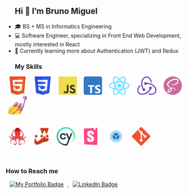 <!--- ### Hi 👋 I’m Bruno Miguel --->
<!--- Workaround to get h2 with good vertical spacing without an ugly bottom border --->
<div id="user-content-toc">
  <ul>
    <summary><h2>Hi 👋 I’m Bruno Miguel</h2></summary>
  </ul>
</div>

- 🎓 BS + MS in Informatics Engineering
- 💻 Software Engineer, specializing in Front End Web Development, mostly interested in React
- 🌱 Currently learning more about Authentication (JWT) and Redux
<!--- - 👀 I’m looking for a position as a Front End Developer --->
<!--- - ✉️ You can reach me at  --->

<!-- ### My Skills --->
<!--- Workaround to get h3 with good vertical spacing --->
<div id="user-content-toc">
  <ul>
    <summary><h3>My Skills</h3></summary>
  </ul>
</div>


<div>
  <a href="#"><img title="HTML" alt="HTML" src="https://raw.githubusercontent.com/BMiguelDev/BMiguelDev/master/assets/images/html_logo.png" height="48" hspace="7px"/></a>
  <a href="#"><img title="CSS" alt="CSS" src="https://raw.githubusercontent.com/BMiguelDev/BMiguelDev/master/assets/images/css_logo.png" height="48" hspace="7px"/></a>
  <a href="#"><img title="Javascript" alt="Javascript" src="https://raw.githubusercontent.com/BMiguelDev/BMiguelDev/master/assets/images/javascript_logo.png" height="48" hspace="7px"/></a>
  <a href="#"><img title="Typescript" alt="Typescript" src="https://raw.githubusercontent.com/BMiguelDev/BMiguelDev/master/assets/images/typescript_logo.png" height="48" hspace="7px"/></a>
  <a href="#"><img title="React" alt="React" src="https://raw.githubusercontent.com/BMiguelDev/BMiguelDev/master/assets/images/react_logo.svg.png" height="48" hspace="7px"/></a>
  <a href="#"><img title="Redux" alt="Redux" src="https://raw.githubusercontent.com/BMiguelDev/BMiguelDev/master/assets/images/redux_toolkit.png" height="48" hspace="7px"/></a>
  <a href="#"><img title="Sass" alt="Sass" src="https://raw.githubusercontent.com/BMiguelDev/BMiguelDev/master/assets/images/sass_logo.png" height="48" hspace="7px"/></a>
  <a href="#"><img title="Styled Components" alt="Styled Components" src="https://raw.githubusercontent.com/BMiguelDev/BMiguelDev/master/assets/images/styled_components_logo.png" height="48" hspace="7px"/></a>
	
  <div height="12"><br/></div>
 
  <a href="#"><img title="React Testing Library" alt="React Testing Library" src="https://raw.githubusercontent.com/BMiguelDev/BMiguelDev/master/assets/images/react_testing_library_logo.png" height="48" hspace="7px"/></a>
  <a href="#"><img title="Jest" alt="Jest" src="https://raw.githubusercontent.com/BMiguelDev/BMiguelDev/master/assets/images/jest_logo.png" height="48" hspace="7px"/></a>
  <a href="#"><img title="Cypress" alt="Cypress" src="https://raw.githubusercontent.com/BMiguelDev/BMiguelDev/master/assets/images/cypress_logo1.png" height="48" hspace="7px"/></a>
  <a href="#"><img title="Storybook" alt="Storybook" src="https://raw.githubusercontent.com/BMiguelDev/BMiguelDev/master/assets/images/storybook_logo.png" height="48" hspace="7px"/></a>
  <a href="#"><img title="Webpack" alt="Webpack" src="https://raw.githubusercontent.com/BMiguelDev/BMiguelDev/master/assets/images/webpack_logo.png" height="48" hspace="7px"/></a>
  <a href="#"><img title="Git" alt="Git" src="https://raw.githubusercontent.com/BMiguelDev/BMiguelDev/master/assets/images/git_logo.svg.png" height="48" hspace="7px"/></a>	
</div>

<br/>

### How to Reach me

<div>
  <a target="_blank" href="https://www.google.com">
    <img src="https://img.shields.io/badge/-My%20Website-bd1717?style=for-the-badge&logoColor=white" alt="My Portfolio Badge" hspace="10px" width="120px" height="30px"/>
  </a>
  <a target="_blank" href="https://www.linkedin.com/in/miguel--bruno/">
    <img src="https://img.shields.io/badge/-LinkedIn-0077B5?style=for-the-badge&logo=Linkedin&logoColor=white" alt="LinkedIn Badge" hspace="10px" width="120px" height="30px"/>
  </a>
</div>
